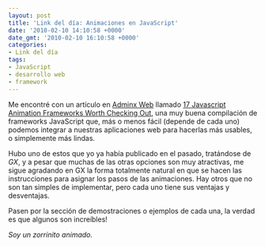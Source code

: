 ```yaml
---
layout: post
title: 'Link del día: Animaciones en JavaScript'
date: '2010-02-10 14:10:58 +0000'
date_gmt: '2010-02-10 16:10:58 +0000'
categories:
- Link del día
tags:
- JavaScript
- desarrollo web
- framework
---
```


Me encontré con un artículo en [Adminx Web](http://www.admixweb.com/) llamado [17 Javascript Animation Frameworks Worth Checking Out](http://www.admixweb.com/2010/01/07/17-javascript-animation-frameworks-worth-to-seing/), una muy buena compilación de frameworks JavaScript que, más o menos fácil (depende de cada uno) podemos integrar a nuestras aplicaciones web para hacerlas más usables, o simplemente más lindas.

Hubo uno de estos que yo ya había publicado en el pasado, tratándose de _GX_, y a pesar que muchas de las otras opciones son muy atractivas, me sigue agradando en GX la forma totalmente natural en que se hacen las instrucciones para asignar los pasos de las animaciones. Hay otros que no son tan simples de implementar, pero cada uno tiene sus ventajas y desventajas.

Pasen por la sección de demostraciones o ejemplos de cada una, la verdad es que algunos son increíbles!

_Soy un zorrinito animado._
